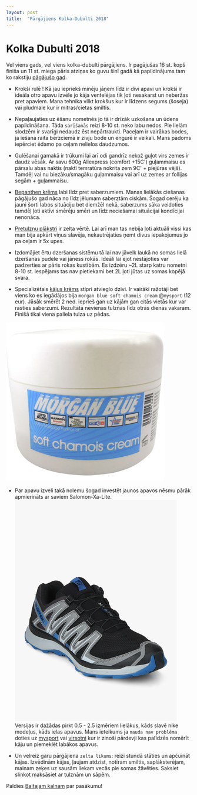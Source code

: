 ```yaml
---
layout: post
title:  "Pārgājiens Kolka-Dubulti 2018"
---
```


Kolka Dubulti 2018
===================

Vel viens gads, vel viens kolka-dubulti pārgājiens. Ir pagājušas 16 st. kopš finiša un 11 st. miega pāris atziņas ko guvu šinī gadā kā papildinājums tam ko rakstiju [pāgājušo gad](https://ogavrisevs.github.io/2017/05/29/Kolka-Dubulti/).

* Krokši rulē ! Kā jau iepriekš minēju jāņem līdz ir divi apavi un krokši ir ideāla otro apavu izvēle jo kāja ventelējas tik ļoti nesakarst un neberžas pret apaviem. Mana tehnika vilkt krokšus kur ir līdzens segums (šoseja) vai pludmale kur ir mitras/cietas smiltis.

* Nepaļaujaties uz ēšanu nometnēs jo tā ir drīzāk uzkošana un ūdens papildināšana. Tāda `sarīšanās` reizi 8-10 st. neko labu nedos. Pie lielām slodzēm ir svarīgi nedaudz ēst nepārtraukti. Paceļam ir vairākas bodes, ja iešana raita bērzciemā ir zivju bode un engurē ir veikali. Mans padoms iepērciet ēdamo pa ceļam nelielos daudzumos.

* Gulēšanai gamakā ir trūkumi lai arī odi gandrīz nekož guļot virs zemes ir daudz vēsāk. Ar savu 600g Aliexpress (comfort +15C') guļammaisu es pārsalu abas naktis (naktī temratūra nokrita zem 9C' + piejūras vējš). Tamdēļ vai nu biezāku/smagāku guļammaisu vai arī uz zemes ar follijas segām + guļammaisu.  

* [Bepanthen krēms](http://www.bepanthen.lv/lv/bepanthen-formas/bezrecepsu-zales/sausa-un-jutiga-ada/bepanthen-krems/) labi līdz pret saberzumiem. Manas lielākās ciešanas pāgājušo gad nāca no līdz jēlumam saberztām ciskām. Šogad cerēju ka jauni šorti labos situāciju bet diemžēl nekā, saberzums sāka veidoties tamdēļ ļoti aktīvi smērēju smēri un līdz neciešamai situācijai kondīcijai nenonāca.

* [Pretulznu plākstri](https://www.apotheka.lv/johnsons-compeed-plaksteri-tulznam-mix-n5-pmm0119952lv) ir zelta vērtē. Lai arī man tas nebija ļoti aktuāli vissi kas man bija apkārt viņus slavēja, nekautrējaties ņemt divus iepakojumus jo pa ceļam ir 5x upes.

* Izdomājiet ērtu dzeršanas sistēmu tā lai nav jāvelk laukā no somas lielā dzeršanas pudele vai jāness rokās. Ideāli lai ejot nestājoties var padzerties ar pāris rokas kustībām. Es izdzēru ~2L starp katru nometni 8-10 st. iespējams tas nav pietiekami bet 2L ļoti jūtas uz somas kopējā svara.

* Specializētais [kājus krēms](https://www.mysport.lv/lv/morgan-blue-soft-chamois-cream-200ml-pret-noberzumiem.html) stipri atvieglo dzīvi. Ir vairāki ražotāji bet viens ko es iegādājos bija `morgan blue soft chamois cream` @`mysport` (12 eur). Jāsāk smērēt 2 ned. ieprieš gan uz kājām gan citās vietās kur var rasties saberzumi. Rezultātā nevienas tulznas līdz otrās dienas vakaram. Finišā tikai viena paliela tulza uz pēdas.   

![Krēms](/images/2018-05-29-Kolka-Dubulti-2018/morgan-blue-soft-chamois-cream.jpg)

* Par apavu izveli takā nolemu šogad investēt jaunos apavos nēsmu pārāk apmierināts ar saviem Salomon-Xa-Lite. ![Salomon-Xa-Lite](/images/2018-05-29-Kolka-Dubulti-2018/Salomon-Xa-Lite-Black-Running-Shoes.jpg)
Versijas ir dažādas pirkt 0.5 - 2.5 izmēriem lielākus, kāds slavē nike modeļus, kāds ielas apavus. Mans ieteikums ja `nauda nav problēma` doties uz [mysport](https://www.mysport.lv/) vai [virsotni](https://virsotne.lv/lv/) kur ir zinoši pārdevji kas palīdzēs nomērīt kāju un piemeklēt labākos apavus.

* Un velreiz garu pārgājiena `zelta likums`: reizi stundā stāties un apčuināt kājas. Izvēdinām kājas, ļaujam atdzist, notīram smiltis, saplāksterējam, mainam zeķes uz sausām liekam vecās pie somas žāvēties. Saksiet slinkot maksāsiet ar tulznām un sāpēm.


Paldies [Baltajam kalnam](https://kolkadubulti.lv/) par pasākumu!   
